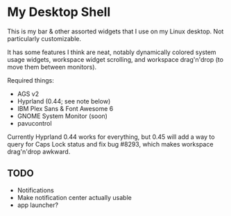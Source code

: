 # My Desktop Shell

This is my bar & other assorted widgets that I use on my Linux desktop.
Not particularly customizable.

It has some features I think are neat, notably dynamically colored system usage widgets,
workspace widget scrolling, and workspace drag'n'drop (to move them between monitors).

Required things:
- AGS v2
- Hyprland (0.44; see note below)
- IBM Plex Sans & Font Awesome 6
- GNOME System Monitor (soon)
- pavucontrol

Currently Hyprland 0.44 works for everything, but 0.45 will add a way to query for Caps Lock status and fix bug #8293,
which makes workspace drag'n'drop awkward.

## TODO
- Notifications
- Make notification center actually usable
- app launcher?
